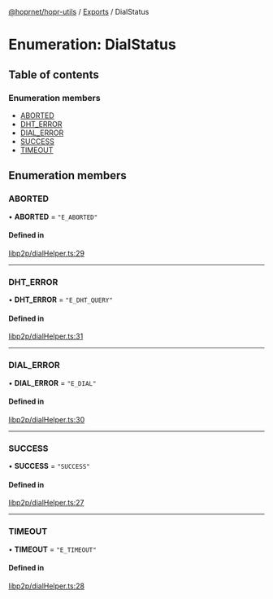 [@hoprnet/hopr-utils](../README.md) / [Exports](../modules.md) / DialStatus

# Enumeration: DialStatus

## Table of contents

### Enumeration members

- [ABORTED](DialStatus.md#aborted)
- [DHT\_ERROR](DialStatus.md#dht_error)
- [DIAL\_ERROR](DialStatus.md#dial_error)
- [SUCCESS](DialStatus.md#success)
- [TIMEOUT](DialStatus.md#timeout)

## Enumeration members

### ABORTED

• **ABORTED** = `"E_ABORTED"`

#### Defined in

[libp2p/dialHelper.ts:29](https://github.com/hoprnet/hoprnet/blob/master/packages/utils/src/libp2p/dialHelper.ts#L29)

___

### DHT\_ERROR

• **DHT\_ERROR** = `"E_DHT_QUERY"`

#### Defined in

[libp2p/dialHelper.ts:31](https://github.com/hoprnet/hoprnet/blob/master/packages/utils/src/libp2p/dialHelper.ts#L31)

___

### DIAL\_ERROR

• **DIAL\_ERROR** = `"E_DIAL"`

#### Defined in

[libp2p/dialHelper.ts:30](https://github.com/hoprnet/hoprnet/blob/master/packages/utils/src/libp2p/dialHelper.ts#L30)

___

### SUCCESS

• **SUCCESS** = `"SUCCESS"`

#### Defined in

[libp2p/dialHelper.ts:27](https://github.com/hoprnet/hoprnet/blob/master/packages/utils/src/libp2p/dialHelper.ts#L27)

___

### TIMEOUT

• **TIMEOUT** = `"E_TIMEOUT"`

#### Defined in

[libp2p/dialHelper.ts:28](https://github.com/hoprnet/hoprnet/blob/master/packages/utils/src/libp2p/dialHelper.ts#L28)
